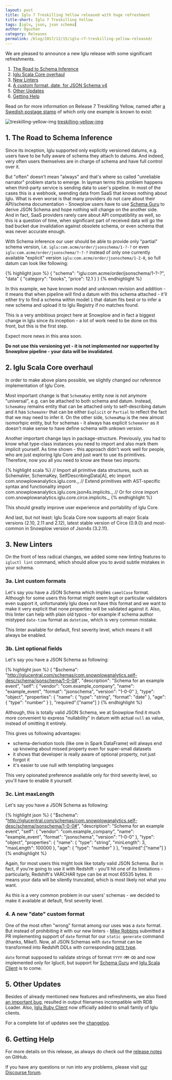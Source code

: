 ```yaml
---
layout: post
title: Iglu 7 Treskilling Yellow released with huge refreshment
title-short: Iglu 7 Treskilling Yellow
tags: [iglu, json, json schema]
author: Oguzhan
category: Releases
permalink: /blog/2017/12/15/iglu-r7-treskilling-yellow-released/
---
```


We are pleased to announce a new Iglu release with some significant refreshments.

1. [The Road to Schema Inference](#schema-inference)
2. [Iglu Scala Core overhaul](#scala-core)
3. [New Linters](#new-linters)
4. [A custom format, date, for JSON Schema v4](#new-format-date)
5. [Other Updates](#other-updates)
6. [Getting Help](#other-updates)

Read on for more information on Release 7 Treskilling Yellow, named after [a Swedish postage stamp][Treskilling-Yellow] of which only one example is known to exist:

![treskilling-yellow-img] [treskilling-yellow-img]

<!--more-->

<h2 id="schema-inference">1. The Road to Schema Inference</h2>

Since its inception, Iglu supported only explicitly versioned datums, e.g. users have to be fully aware of schema they attach to datums.
And indeed, very often users themselves are in charge of schema and have full control over it.

But "often" doesn't mean "always" and that's where so called "unreliable narrator" problem starts to emerge.
In layman terms this problem happens when third-party service is sending data to user's pipeline.
In most of the cases this is a webhook, seending data from SaaS that knows nothing about Iglu.
What is even worse is that many providers do not care about their API/schema documentation - Snowplow users have to use [Schema Guru][schema-guru] to derive JSON Schema and hope nothing will change on the another side.
And in fact, SaaS providers rarely care about API compatibility as well, so this is a question of time, when significant part of received data will go the bad bucket due invalidation against obsolete schema, or even schema that was never accurate enough.

With Schema inference our user should be able to provide only "partial" schema version, i.e. `iglu:com.acme/order/jsonschema/1-?-?` or even `iglu:com.acme/order/jsonschema/?-?-?` instead of only one currently available "explicit" version `iglu:com.acme/order/jsonschema/1-2-0`, so full datum can look like following:

{% highlight json %}
{
  "schema": "iglu:com.acme/order/jsonschema/1-?-?",
  "data" {
    "category": "books",
    "price": 12.1
  }
}
{% endhighlight %}

In this example, we have known model and unknown revision and addition - it means that when pipeline will find a datum with this schema attached - it'll either try to find a schema within model `1` that datum fits best or to infer a new schema and upload it to Iglu Registry if no matches found.

This is a very ambitious project here at Snowplow and in fact a biggest change in Iglu since its inception - a lot of work need to be done on this front, but this is the first step.

Expect more news in this area soon.

**Do not use this versioning yet - it is not implemented nor supported by Snowplow pipeline - your data will be invalidated**.

<h2 id="scala-core">2. Iglu Scala Core overhaul</h2>

In order to make above plans possible, we slightly changed our reference implementation of Iglu Core.

Most important change is that `SchemaKey` entity now is not anymore "universal", e.g. can be attached to both schema and datum.
Instead, `SchemaKey` remains entity that can be attached only to self-describing datum and it has `SchemaVer` that can be either `Explicit` or `Partial` to reflect the fact that we may need to infer it.
On the other side, `SchemaMap` is the new almost isomorhpic entity, but for schemas - it always has explicit `SchemaVer` as it doesn't make sense to have define schema with unkown version.

Another important change lays in package-structure. Previously, you had to know what type-class instances you need to import and also mark them implicit yourself.
As time shown - this approach didn't work well for people, who are just exploring Iglu Core and just want to use its primitives.
Therefore, now you all you need to know are these two imports:

{% highlight scala %}
// Import all primitive data structures, such as SchemaVer, SchemaKey, SelfDescribingData[A], etc
import com.snowplowanalytics.iglu.core._
// Extend primitives with AST-specific syntax and functionality
import com.snowplowanalytics.iglu.core.json4s.implicits._
// Or for circe
import com.snowplowanalytics.iglu.core.circe.implicits._
{% endhighlight %}

This should greatly improve user experience and portability of Iglu Core.

And last, but not least: Iglu Scala Core now supports all major Scala versions (2.10, 2.11 and 2.12), latest stable version of Circe (0.9.0) and most-common in Snowplow version of Json4s (3.2.11).

<h2 id="new-linters">3. New Linters</h2>

On the front of less radical changes, we added some new linting features to `igluctl lint` command, which should allow you to avoid subtle mistakes in your schema.

<h3 id="custom-linter">3a. Lint custom formats</h3>

Let's say you have a JSON Schema which implies `camelCase` format. 
Although for some users this format might seem legit or particular validators even support it, unfortunately Iglu does not have this format and we want to make it very explicit that none properties will be validated against it.
Also, this linter can help with plain old typos - for example if schema author mistyped `date-time` format as `datetime`, which is very common mistake.

This linter available for default, first severity level, which means it will always be enabled.

<h3 id="optional-linter">3b. Lint optional fields</h3>

Let's say you have a JSON Schema as following:

{% highlight json %}
{
  "$schema": "http://iglucentral.com/schemas/com.snowplowanalytics.self-desc/schema/jsonschema/1-0-0#",
  "description": "Schema for an example event",
  "self": {
    "vendor": "com.example_company",
    "name": "example_event",
    "format": "jsonschema",
    "version": "1-0-0"
  },
  "type": "object",
  "properties": {
    "name": {
      "type": "string",
      "format": "date"
    },
    "age": {
        "type": "number"
    }
  },
  "required":["name"]
}
{% endhighlight %}

Although, this is totally valid JSON Schema, we at Snowplow find it much more convenient to express "nullability" in datum with actual `null` as value, instead of omitting it entirely.

This gives us following advantages:

* schema-derivation tools (like one in Spark DataFrame) will always end up knowing about missed property even for super-small datasets
* it shows that developer is really aware of optional property, not just forgot it
* it's easier to use null with templating languages

This very opionated preference available only for third severity level, so you'll have to enable it yourself.

<h3 id="maxlength-linter">3c. Lint maxLength</h3>

Let's say you have a JSON Schema as following:

{% highlight json %}
{
  "$schema": "http://iglucentral.com/schemas/com.snowplowanalytics.self-desc/schema/jsonschema/1-0-0#",
  "description": "Schema for an example event",
  "self": {
    "vendor": "com.example_company",
    "name": "example_event",
    "format": "jsonschema",
    "version": "1-0-0"
  },
  "type": "object",
  "properties": {
    "name": {
      "type": "string",
      "minLength": 3,
      "maxLength": 100000
    },
    "age": {
        "type": "number"
    }
  },
  "required":["name"]
}
{% endhighlight %}

Again, for most users this might look like totally valid JSON Schema.
But in fact, if you're going to use it with Redshift - you'll hit one of its limitations - particularly, Redshift's VARCHAR type can be at most 65535 bytes.
It means your data will be silently truncated, which is most likely not what you want.

As this is a very common problem in our users' schemas - we decided to make it available at default, first severity level.

<h3 id="new-format-date">4. A new "date" custom format</h3>

One of the most often "wrong" format among our uses was a `date` format.
But instead of prohibiting it with our new linters - [Mike Robbins][miike] submitted a PR implementing support of `date` format for our `static generate` command (thanks, Mike!).
Now, all JSON Schemas with `date` format can be transformed into Redshift DDLs with corresponding [`DATE` type][redshift-date].

`date` format supposed to validate strings of format `YYYY-MM-DD` and now implemented only for Igluctl, but support for [Schema Guru][schema-guru-date] and [Iglu Scala Client][iglu-client-date] is to come.

<h2 id="other-updates">5. Other Updates</h2>

Besides of already mentioned new features and refreshments, we also fixed [an important bug][issue-271], resulted in output filenames incompatible with RDB Loader.
Also, [Iglu Ruby Client][iglu-ruby-client] now officially added to small family of Iglu clients.

For a complete list of updates see the [changelog][changelog].

<h2 id="help">6. Getting Help</h2>

For more details on this release, as always do check out the [release notes][snowplow-release] on GitHub.

If you have any questions or run into any problems, please visit [our Discourse forum][discourse].

[snowplow-release]: https://github.com/iglu/snowplow/releases/r7
[discourse]: http://discourse.snowplowanalytics.com/
[changelog]: https://github.com/snowplow/iglu/blob/master/CHANGELOG

[Treskilling-Yellow]: https://en.wikipedia.org/wiki/Treskilling_Yellow
[treskilling-yellow-img]: /assets/img/blog/2017/12/treskilling_yellow.jpg
[json-schema-v3]: https://tools.ietf.org/html/draft-zyp-json-schema-03
[json-schema-v4]: https://tools.ietf.org/html/draft-fge-json-schema-validation-00
[igluctl]: https://github.com/snowplow/iglu/tree/master/0-common/igluctl

[schema-guru]: https://github.com/snowplow/schema-guru/
[redshift-date]: http://docs.aws.amazon.com/redshift/latest/dg/r_Datetime_types.html#r_Datetime_types-date
[iglu-client-date]: https://github.com/snowplow/iglu-scala-client/issues/71
[schema-guru-date]: https://github.com/snowplow/schema-guru/issues/177
[miike]: https://github.com/miike

[iglu-ruby-client]: https://github.com/snowplow/iglu-ruby-client
[issue-271]: https://github.com/snowplow/iglu/issues/271
